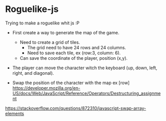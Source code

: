 # Roguelike-js

Trying to make a roguelike whit js :P

- First create a way to generate the map of the game.
    - Need to create a grid of tiles.
        - The grid need to have 24 rows and 24 columns.
        - Need to save each tile, ex (row:3, column: 6).
    - Can save the coordinate of the player, position (x,y).
- The player can move the character witch the keyboard (up, down, left, right, and diagonal).


- Swap the position of the character with the map 
ex [row]
https://developer.mozilla.org/en-US/docs/Web/JavaScript/Reference/Operators/Destructuring_assignment

https://stackoverflow.com/questions/872310/javascript-swap-array-elements
